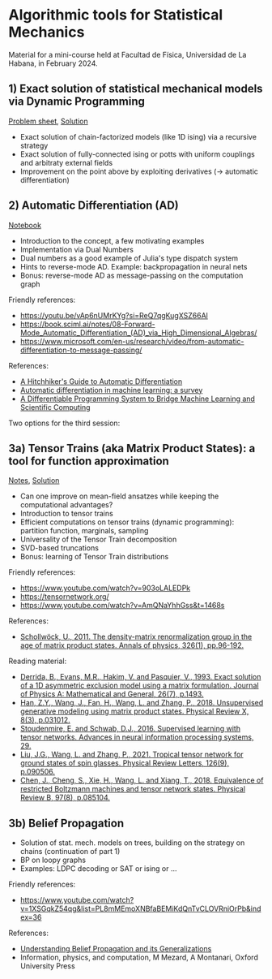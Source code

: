 # Algorithmic tools for Statistical Mechanics

Material for a mini-course held at Facultad de Física, Universidad de La Habana, in February 2024.

## 1) Exact solution of statistical mechanical models via Dynamic Programming
  [Problem sheet](1_dynamic_programming.pdf), [Solution](1_dynamic_programming_solution.pdf)
  - Exact solution of chain-factorized models (like 1D ising) via a recursive strategy
  - Exact solution of fully-connected ising or potts with uniform couplings and arbitraty external fields
  - Improvement on the point above by exploiting derivatives (-> automatic differentiation)

 ## 2) Automatic Differentiation (AD)
[Notebook](2_automatic_differentiation.ipynb)
  - Introduction to the concept, a few motivating examples
  - Implementation via Dual Numbers
  - Dual numbers as a good example of Julia's type dispatch system
  - Hints to reverse-mode AD. Example: backpropagation in neural nets
  - Bonus: reverse-mode AD as message-passing on the computation graph
    
Friendly references:
- https://youtu.be/vAp6nUMrKYg?si=ReQ7qgKugXSZ66Al
- https://book.sciml.ai/notes/08-Forward-Mode_Automatic_Differentiation_(AD)_via_High_Dimensional_Algebras/
- https://www.microsoft.com/en-us/research/video/from-automatic-differentiation-to-message-passing/

References:
- [A Hitchhiker's Guide to Automatic Differentiation](https://arxiv.org/abs/1411.0583)
- [Automatic differentiation in machine learning: a survey](https://arxiv.org/abs/1502.05767)
- [A Differentiable Programming System to Bridge Machine Learning and Scientific Computing](https://arxiv.org/abs/1907.07587)


Two options for the third session:

  ## 3a) Tensor Trains (aka Matrix Product States): a tool for function approximation
  [Notes](3_tensor_trains.pdf), [Solution](3_tensor_trains_solution.pdf)
  - Can one improve on mean-field ansatzes while keeping the computational advantages?
  - Introduction to tensor trains
  - Efficient computations on tensor trains (dynamic programming): partition function, marginals, sampling
  - Universality of the Tensor Train decomposition
  - SVD-based truncations
  - Bonus: learning of Tensor Train distributions

Friendly references:
- https://www.youtube.com/watch?v=903oLALEDPk
- https://tensornetwork.org/
- https://www.youtube.com/watch?v=AmQNaYhhGss&t=1468s

References:
- [Schollwöck, U., 2011. The density-matrix renormalization group in the age of matrix product states. Annals of physics, 326(1), pp.96-192.](https://arxiv.org/abs/1008.3477)

Reading material:
- [Derrida, B., Evans, M.R., Hakim, V. and Pasquier, V., 1993. Exact solution of a 1D asymmetric
exclusion model using a matrix formulation. Journal of Physics A: Mathematical and General,
26(7), p.1493.](https://iopscience.iop.org/article/10.1088/0305-4470/26/7/011/meta?casa_token=8KafQ-ezuCoAAAAA:4zRveoFgYO5GIi5xGYWzah7vhCRgvjZJYoIXCy2I7mC0tSB6HC-AONES9_nvUaELiWhmt8Edh5El6DtbMKzsOu8UmA)
- [Han, Z.Y., Wang, J., Fan, H., Wang, L. and Zhang, P., 2018. Unsupervised generative modeling using matrix product states. Physical Review X, 8(3), p.031012.](https://arxiv.org/abs/1709.01662)
- [Stoudenmire, E. and Schwab, D.J., 2016. Supervised learning with tensor networks. Advances
in neural information processing systems, 29.](https://arxiv.org/abs/1605.05775)
- [Liu, J.G., Wang, L. and Zhang, P., 2021.
Tropical tensor network for ground states of spin
glasses. Physical Review Letters, 126(9), p.090506.](https://arxiv.org/abs/2008.06888)
- [Chen, J., Cheng, S., Xie, H., Wang, L. and Xiang, T., 2018. Equivalence of restricted Boltzmann
machines and tensor network states. Physical Review B, 97(8), p.085104.](https://arxiv.org/abs/1701.04831)

 ## 3b) Belief Propagation
  - Solution of stat. mech. models on trees, building on the strategy on chains (continuation of part 1)
  - BP on loopy graphs
  - Examples: LDPC decoding or SAT or ising or ...

Friendly references:
- https://www.youtube.com/watch?v=1XSGqkZ54qg&list=PL8mMEmoXNBfaBEMiKdQnTvCLOVRniOrPb&index=36

References:
- [Understanding Belief Propagation and its Generalizations](https://www.merl.com/publications/TR2001-22)
- Information, physics, and computation, M Mezard, A Montanari, Oxford University Press
